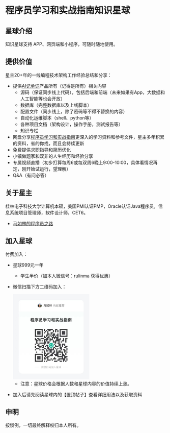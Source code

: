 # 程序员学习和实战指南知识星球

## 星球介绍

知识星球支持 APP、网页端和小程序，可随时随地使用。

## 提供价值

星主20+年的一线编程技术架构工作经验总结和分享：

* 提供[AI记单词](https://www.xianglesong.com/)产品所有（记得是所有）相关内容
  * 源码（保证同步线上代码），包括后端和前端（未来如果有App，大数据和人工智能等也会开放）
  * 数据库（完整数据库以及上线脚本）
  * 配置文件（同步线上，除了密码等不得不替换的内容）
  * 自动化运维脚本（shell、python等）
  * 各种项目文档（架构设计，操作手册，测试报告等）
  * 知识专栏
* 网盘分享[程序员学习和实战指南](https://github.com/rulinma/it)更深入的学习资料和参考文件，星主多年积累的资料，省的你找，而且会持续更新
* 免费提供求职指导和简历优化
* 小镇做题家和双非的人生经历和经验分享
* 专属视频直播（初步打算每周6或每双周6晚上9:00-10:00，具体看情况再定，刚开始试运行，望理解）
* Q&A（有问必答）

## 关于星主

桂林电子科技大学计算机本硕，美国PMI认证PMP，Oracle认证Java程序员，信息系统项目管理师，软件设计师，CET6。

* [马如林的程序员之路](https://github.com/rulinma/it/blob/main/%E6%9D%82%E9%A1%B9/%E6%88%91%E7%9A%84/%E4%BA%A4%E6%B5%81%E5%88%86%E4%BA%AB/README.md)

## 加入星球

付费加入：

* 星球999元一年
  * 学生半价（加本人微信号：rulinma 获得优惠）
* 微信扫描下方二维码加入：

  <img src="images/star.jpeg" width="50%" alt="知识星球"/>

  * 注意：星球价格会根据人数和星球内容的价值持续上涨。
* 加入后请先阅读星球内的【置顶帖子】查看详细用法以及获取资料

## 申明

按惯例，一切最终解释权归本人所有。
